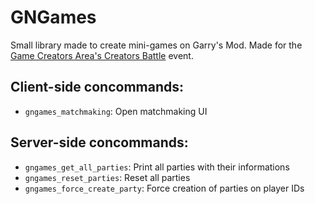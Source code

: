 # GNGames
Small library made to create mini-games on Garry's Mod. Made for the [Game Creators Area's Creators Battle](https://g-ca.fr/) event.

## Client-side concommands:
+ `gngames_matchmaking`: Open matchmaking UI

## Server-side concommands:
+ `gngames_get_all_parties`: Print all parties with their informations
+ `gngames_reset_parties`: Reset all parties
+ `gngames_force_create_party`: Force creation of parties on player IDs